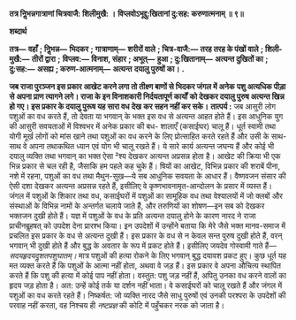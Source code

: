 **तत्र निॢभन्नगात्राणां चित्रवाजै: शिलीमुखै: ।** **विप्लवोऽभूद्दु:खितानां दु:सह: करुणात्मनाम् ॥ ९॥** 

**शब्दार्थ** 

**तत्र—** **वहाँ** **; निॢभन्न—** **भिदकर** **; गात्राणाम्—** **शरीरों वाले** **; चित्र-वाजै:—** **तरह तरह के पंखों वाले** **; शिली-मुखै:—** **तीरों द्वारा** **;** **विप्लव:—** **विनाश, संहार** **; अभूत्—** **हुआ** **; दु:खितानाम्—** **अत्यन्त दुखितों का** **; दु:सह:—** **असह्य** **; करुण-आत्मनाम्—** **अत्यन्त** **दयालु पुरुषों का।** **.** 

**जब राजा पुरञ्जन इस प्रकार आखेट करने लगा तो तीक्ष्ण बाणों से भिदकर जंगल में अनेक** **पशु अत्यधिक पीड़ा से अपना प्राण त्यागने लगे। राजा के इन विनाशकारी निर्दयतापूर्ण कार्यों** **को देखकर दयालु पुरुष अत्यन्त खिन्न हो गए। इस प्रकार के दयालु पुरूष यह सारा वध देख** **कर सहन नहीं कर सके।** **तात्पर्य :** जब आसुरी लोग पशुओं का वध करते हैं, तो देवता या भगवान् के भक्त इस वध से अत्यन्त आहत होते हैं। इस आधुनिक युग की आसुरी सवयताओं में विश्वभर में अनेक प्रकार की बध- शालाएँ (कसाईघर) चालू हैं। धूर्त स्वामी तथा योगी मूर्ख लोगों को मांस खाने तथा पशुओं का वध करने के लिए प्रोत्साहित करते रहते हैं और उसी के साथ-साथ वे अपना तथाकथित ध्यान एवं योग भी चालू रखते हैं। ये सारे कार्य अत्यन्त जघन्य हैं और कोई भी दयालु व्यक्ति तथा भगवान् का भक्त ऐसा ²श्य देखकर अत्यन्त अप्रसन्न होता है। आखेट की क्रिया भी एक भिन्न प्रकार से चल रही है, जैसाकि हम पहले कह चुके हैं। षियों का आखेट, विभिन्न प्रकार की शराबें पीना, नशे में रहना, पशुओं का वध तथा मैथुन-सुख—ये सब आधुनिक सवयता के आधार हैं। वैष्णवजन संसार की ऐसी दशा देखकर अत्यन्त अप्रसन्न रहते हैं, इसीलिए वे कृष्णभावनामृत-आन्दोलन के प्रसार में व्यस्त हैं। जंगल में पशुओं के शिकार तथा वध, कसाईघरों में पशुओं का सामूहिक वध तथा वेश्यालयों में जो क्लबों और संस्थाओं के विभिन्न नामों के अन्तर्गत चलाये जाते हैं, और तरुणियों का शोषण—इन सब को देखकर भक्तजन दुखी होते हैं। यज्ञ में पशुओं के वध के प्रति अत्यन्त दयालु होने के कारण नारद ने राजा प्राचीनबॢहषत् को उपदेश देना प्रारश्भ किया। इन उपदेशों में उन्होंने बताया कि मेरे जैसे भक्त मानव-समाज में प्रचलित इस प्रकार के वध से अत्यन्त दुखी हैं। इस प्रकार के वध से न केवल सन्त पुरुष दुखी होते हैं, वरन् भगवान् भी दुखी होते हैं और बुद्ध के अवतार के रूप में प्रकट होते हैं। इसीलिए जयदेव गोस्वामी गाते हैं— *सदयहृदयदॢशतपशुघातम्।* मात्र पशुओं की हत्या रोकने के लिए भगवान् बुद्ध दयावश प्रकट हुए। कुछ धूर्त यह मत व्यक्त करते हैं कि पशुओं के आत्मा नहीं होता, अथवा वे जड़ हैं। इस प्रकार वे अपना औचित्य स्थापित करते हैं कि पशु की हत्या में कोई पाप नहीं होता। वस्तुत: पशु जड़ नहीं हैं, अपितु उनका वध करने वालों का हृदय जड़ होता है। अत: उन्हें कोई तर्क या दर्शन नहीं भाता। वे कसाईघरों को चालू रखते हैं और जंगल में पशुओं का वध करते रहते हैं। निष्कर्षत: जो व्यक्ति नारद जैसे साधु पुरुषों एवं उनकी परश्परा के उपदेशों की परवाह नहीं करता, वह निश्चय ही *नष्टप्रज्ञ* की कोटि में पहुँचकर नरक को जाता है।  